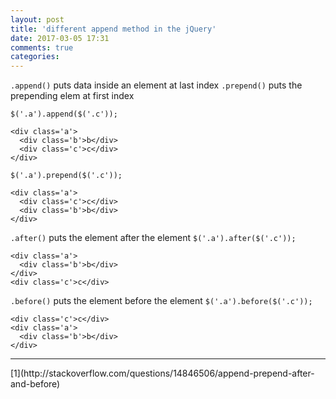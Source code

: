 ```yaml
---
layout: post
title: 'different append method in the jQuery'
date: 2017-03-05 17:31
comments: true
categories: 
---
```

`.append()` puts data inside an element at last index
`.prepend()` puts the prepending elem at first index

`$('.a').append($('.c'));`
```
<div class='a'>
  <div class='b'>b</div>
  <div class='c'>c</div>
</div>
```
`$('.a').prepend($('.c'));`
```
<div class='a'> 
  <div class='c'>c</div>
  <div class='b'>b</div>
</div>
```
`.after()` puts the element after the element
`$('.a').after($('.c'));`
```
<div class='a'>
  <div class='b'>b</div>
</div>
<div class='c'>c</div> 
```
`.before()` puts the element before the element
`$('.a').before($('.c'));`
```
<div class='c'>c</div>
<div class='a'>
  <div class='b'>b</div>
</div>
```
<hr>
[1](http://stackoverflow.com/questions/14846506/append-prepend-after-and-before)